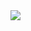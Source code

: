<img src="https://user-images.githubusercontent.com/71378447/226832426-25382f75-ec5f-41ef-bc87-c2b3c7384479.mp4">
